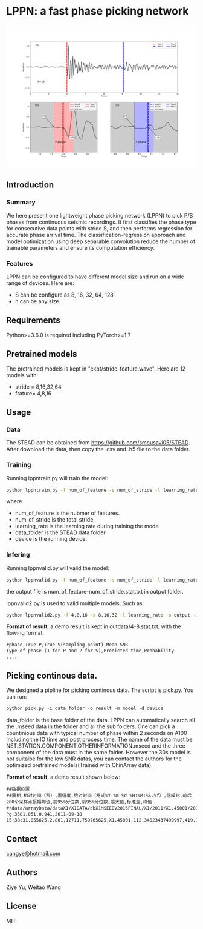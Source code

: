 # LPPN: a fast phase picking network

![A demo pick](data/regress8.png)

## Introduction

### Summary
We here present one lightweight phase picking network (LPPN) to pick P/S phases from continuous seismic recordings. It first classifies the phase type for consecutive data points with stride S, and then performs regression for accurate phase arrival time. The classification-regression approach and model optimization using deep separable convolution reduce the number of trainable parameters and ensure its computation efficiency. 

### Features
LPPN can be configured to have different model size and run on a wide range of devices. Here are:
- S can be configure as 8, 16, 32, 64, 128 
- n can be any size.

## Requirements
Python>=3.6.0 is required including PyTorch>=1.7

## Pretrained models 
The pretrained models is kept in "ckpt/stride-feature.wave". Here are 12 models with:
- stride = 8,16,32,64 
- frature= 4,8,16 

## Usage
### Data 
The STEAD can be obtained from https://github.com/smousavi05/STEAD. After download the data, then copy the .csv and .h5 file to the data folder. 

### Training
Running lppntrain.py will train the model:
```bash 
python lppntrain.py -f num_of_feature -s num_of_stride -l learning_rate -i data_folder -d device
```
where 
- num_of_feature is the nubmer of features. 
- num_of_stride is the total stride
- learning_rate is the learning rate during training the model
- data_folder is the STEAD data folder 
- device is the running device. 

### Infering
Running lppnvalid.py will valid the model:
```bash 
python lppnvalid.py -f num_of_feature -s num_of_stride -l learning_rate -o output -i data_folder -d device
```
the output file is num_of_feature-num_of_stride.stat.txt in output folder. 

lppnvalid2.py is used to valid multiple models. Such as:
```bash 
python lppnvalid2.py -f 4,8,16 -s 8,16,32 -l learning_rate -o output -i data_folder -d device
```

**Format of result**, a demo result is kept in outdata/4-8.stat.txt, with the flowing format. 
```
#phase,True P,True S(sampling point),Mean SNR 
Type of phase (1 for P and 2 for S),Predicted time,Probability 
....
```

## Picking continous data. 
We designed a pipline for picking continous data. The script is pick.py. 
You can run:
```python 
python pick.py -i data_folder -o result -m model -d device 
```
data_folder is the base folder of the data. LPPN can automatically search all the .mseed data in the folder and all the sub folders. One can pick a countinious data with typical number of phase within 2 seconds on A100 including the IO time and post process time. The name of the data must be NET.STATION.COMPONENT.OTHERINFORMATION.mseed and the three component of the data must in the same folder. However the 30s model is not suitalbe for the low SNR datas, you can contact the authors for the optimized pretrained models(Trained with ChinArray data). 

**Format of result**, a demo result shown below:
```
##数据位置
##震相,相对时间（秒）,置信度,绝对时间（格式%Y-%m-%d %H:%M:%S.%f）,信噪比,前后200个采样点振幅均值,前95%分位数,后95%分位数,最大值,标准差,峰值
#/data/arrayData/dataX1/X1DATA/dbX1MSEEDV2016FINAL/X1/2011/X1.45001/2011261/X1.45001.01.BHE.D.2011.261.14.38.50.mseed
Pg,3581.051,0.941,2011-09-18 15:38:31.055625,2.801,12711.759765625,X1.45001,112.34023437499997,419.1605468749998,132.240234375,702.439453125,67.18669891357422,188.2140350341797,499,12290.958984375,502,12178.759765625
```


## Contact 
cangye@hotmail.com

## Authors
Ziye Yu, Weitao Wang

## License
MIT 
